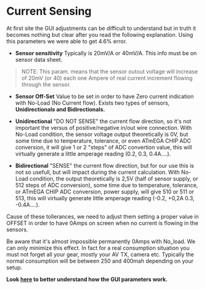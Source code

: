 # Current Sensing #

At first site the GUI adjustments can be difficult to understand but in truth it becomes nothing but clear after you read the following explanation. Using this parameters we were able to get 4.6% error.

  * **Sensor sensitivity** Typically is 20mV/A or 40mV/A. This info must be on sensor data sheet.
> NOTE: This param. means that the sensor outout voltage will increase of 20mV (or 40) each
> one Ampere of real current increment flowing through the sensor.

  * **Sensor Off-Set** Value to be set in order to have Zero current indication with No-Load (No Current flow).
Exists two types of sensors, **Unidirectionals and Bidirectionals.**

  * **Unidirectional** "DO NOT SENSE" the current flow direction, so it's not important the versus of positive/negative in/out wire connection.
With No-Load condition, the sensor voltage output theoretically is 0V, but some time due to temperature, tolerance, or even ATmEGA CHIP ADC conversion, it will give 1 or 2 "steps" of ADC convertion value, this will virtually generate a little amperage reading (0.2,  0.3,  0.4A....).

  * **Bidirectional** "SENSE" the current flow direction, but for our use this is not so usefull, but will impact during the current calculation.
With No-Load condition, the output theoretically is 2,5V (half of sensor supply, or 512 steps of ADC conversion), some time due to temperature, tolerance, or ATmEGA CHIP ADC conversion, power supply, will give 510 or 511 or 513, this will virtually generate little amperage reading (-0.2,  +0,2A 0.3,  -0.4A....).

Cause of these tollerances, we need to adjust them  setting a proper value in OFFSET in order to have 0Amps on screen when no current is flowing in the sensors.

Be aware that it's almost impossible permanently 0Amps with No\_load. We can only minimize this effect. In fact for a real consumption situation you must not forget all your gear, mostly your AV TX, camera etc. Typically the normal consumption will be between 250 and 400mah depending on your setup.

**Look [here](http://code.google.com/p/rush-osd-development/wiki/GUI_Usage_Instructions) to better understand how the GUI parameters work.**